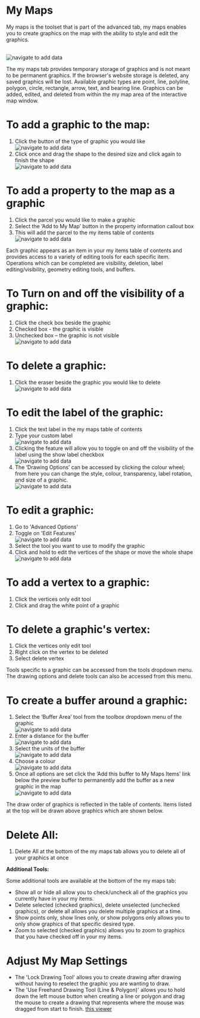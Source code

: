 # My Maps
My maps is the toolset that is part of the advanced tab, my maps enables you to create graphics on the map with the ability to style and edit the graphics.

<br />![navigate to add data](./images/mymaps1.gif "Navigate to Add Data Tool")

The my maps tab provides temporary storage of graphics and is not meant to be permanent graphics. If the browser's website storage is deleted, any saved graphics will be lost. Available graphic types are point, line, polyline, polygon, circle, rectangle, arrow, text, and bearing line. Graphics can be added, edited, and deleted from within the my map area of the interactive map window.

# To add a graphic to the map:
1. Click the button of the type of graphic you would like
<br />![navigate to add data](./images/mymaps2.gif "Navigate to Add Data Tool")
2. Click once and drag the shape to the desired size and click again to finish the shape
<br />![navigate to add data](./images/mymaps3.gif "Navigate to Add Data Tool")

# To add a property to the map as a graphic 
1. Click the parcel you would like to make a graphic
2. Select the ‘Add to My Map’ button in the property information callout box
3. This will add the parcel to the my items table of contents
<br />![navigate to add data](./images/mymaps4.gif "Navigate to Add Data Tool")

Each graphic appears as an item in your my items table of contents and provides access to a variety of editing tools for each specific item. Operations which can be completed are visibility, deletion, label editing/visibility, geometry editing tools, and buffers.

# To Turn on and off the visibility of a graphic:
1. Click the check box beside the graphic
2. Checked box - the graphic is visible
3. Unchecked box – the graphic is not visible
<br />![navigate to add data](./images/mymaps5.gif "Navigate to Add Data Tool")

# To delete a graphic:
1. Click the eraser beside the graphic you would like to delete
<br />![navigate to add data](./images/mymaps6.gif "Navigate to Add Data Tool")

# To edit the label of the graphic:
1. Click the text label in the my maps table of contents
2. Type your custom label
<br />![navigate to add data](./images/mymaps7.gif "Navigate to Add Data Tool")
3. Clicking the feature will allow you to toggle on and off the visibility of the label using the show label checkbox
<br />![navigate to add data](./images/mymaps8.gif "Navigate to Add Data Tool")
4. The ‘Drawing Options’ can be accessed by clicking the colour wheel; from here you can change the style, colour, transparency, label rotation, and size of a graphic.
<br />![navigate to add data](./images/mymaps9.gif "Navigate to Add Data Tool")

# To edit a graphic:  
1. Go to 'Advanced Options'
2. Toggle on 'Edit Features'
<br />![navigate to add data](./images/mymaps10.gif "Navigate to Add Data Tool")
3. Select the tool you want to use to modify the graphic
4. Click and hold to edit the vertices of the shape or move the whole shape
<br />![navigate to add data](./images/mymaps11.gif "Navigate to Add Data Tool")

# To add a vertex to a graphic:
1. Click the vertices only edit tool
2. Click and drag the white point of a graphic

# To delete a graphic's vertex:
1. Click the vertices only edit tool
2. Right click on the vertex to be deleted
3. Select delete vertex

Tools specific to a graphic can be accessed from the tools dropdown menu. The drawing options and delete tools can also be accessed from this menu.

# To create a buffer around a graphic: 
1. Select the ‘Buffer Area’ tool from the toolbox dropdown menu of the graphic
<br />![navigate to add data](./images/mymaps12.gif "Navigate to Add Data Tool")
2. Enter a distance for the buffer
<br />![navigate to add data](./images/mymaps13.gif "Navigate to Add Data Tool")
3. Select the units of the buffer
<br />![navigate to add data](./images/mymaps14.gif "Navigate to Add Data Tool")
4. Choose a colour
<br />![navigate to add data](./images/mymaps15.gif "Navigate to Add Data Tool")
6. Once all options are set click the ‘Add this buffer to My Maps Items’ link below the preview buffer to permanently add the buffer as a new graphic in the map
<br />![navigate to add data](./images/mymaps16.gif "Navigate to Add Data Tool")

The draw order of graphics is reflected in the table of contents. Items listed at the top will be drawn above graphics which are shown below.

# Delete All:
1. Delete All at the bottom of the my maps tab allows you to delete all of your graphics at once

**Additional Tools:**

Some additional tools are available at the bottom of the my maps tab:

- Show all or hide all allow you to check/uncheck all of the graphics you currently have in your my items.
- Delete selected (checked graphics), delete unselected (unchecked graphics), or delete all allows you delete multiple graphics at a time.
- Show points only, show lines only, or show polygons only allows you to only show graphics of that specific desired type.
- Zoom to selected (checked graphics) allows you to zoom to graphics that you have checked off in your my items.
# Adjust My Map Settings 
- The 'Lock Drawing Tool' allows you to create drawing after drawing without having to reselect the graphic you are wanting to draw.
- The 'Use Freehand Drawing Tool (Line & Polygon)' allows you to hold down the left mouse button when creating a line or polygon and drag the mouse to create a drawing that represents where the mouse was dragged from start to finish.
 [this viewer](https://maps.simcoe.ca/public)   